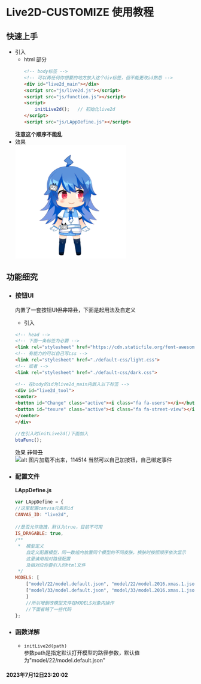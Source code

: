 # Live2D-CUSTOMIZE 使用教程

## 快速上手

- 引入
     - html 部分
        ```html
        <!-- body标签 -->
        <!-- 可以再任何你想要的地方放入这个div标签，但不能更改id熟悉 -->
        <div id="live2d_main"></div>
        <script src="js/live2d.js"></script>
        <script src="js/function.js"></script>
        <script>
            initLive2d();   // 初始化live2d
        </script>
        <script src="js/LAppDefine.js"></script>
        ```
    __注意这个顺序不能乱__
- 效果  
![alt 图片加载不出来，114514](./image/1.png)

## 功能细究

- ### 按钮UI
    内置了一套按钮UI~~但非常丑~~，下面是起用法及自定义  
    - 引入
    ```html
    <!-- head -->
    <!-- 下面一条标签为必要 -->
    <link rel="stylesheet" href="https://cdn.staticfile.org/font-awesome/4.7.0/css/font-awesome.css">
    <!-- 有能力的可以自己写css -->
    <link rel="stylesheet" href="./default-css/light.css">
    <!-- 或者 -->
    <link rel="stylesheet" href="./default-css/dark.css">
    ```
    ```html
    <!-- 在body的id为live2d_main内嵌入以下标签 -->
    <div id="live2d_tool">
    <center>
    <button id="Change" class="active"><i class="fa fa-users"></i></button>
    <button id="texure" class="active"><i class="fa fa-street-view"></i></button>
    </center>
    </div>
    ```

    ```javascript
    //在引入时initLive2d()下面加入
    btuFunc();
    ```
    效果  ~~非常丑~~  
    ![alt 图片加载不出来，114514](./image/2.gif)
    当然可以自己加按钮，自己绑定事件  
- ### 配置文件
    __LAppDefine.js__
    ```javascript
    var LAppDefine = {
    //这里配置canvsa元素的id
    CANVAS_ID: "live2d",

    //是否允许拖拽，默认为true，目前不可用
    IS_DRAGABLE: true,
    /**
     *  模型定义
        自定义配置模型，同一数组内放置同个模型的不同皮肤，换肤时按照顺序依次显示
        这里请用相对路径配置
        及相对应你要引入的html文件
     */
    MODELS: [
        ["model/22/model.default.json", "model/22/model.2016.xmas.1.json", "model/22/model.2016.xmas.2.json", "model/22/model.2017.cba-normal.json", "model/22/model.2017.cba-super.json", "model/22/model.2017.newyear.json", "model/22/model.2017.school.json", "model/22/model.2017.summer.normal.1.json", "model/22/model.2017.summer.normal.2.json", "model/22/model.2017.summer.super.1.json", "model/22/model.2017.summer.super.2.json", "model/22/model.2017.tomo-bukatsu.high.json", "model/22/model.2017.tomo-bukatsu.low.json", "model/22/model.2017.valley.json", "model/22/model.2017.vdays.json", "model/22/model.2018.bls-summer.json", "model/22/model.2018.bls-winter.json", "model/22/model.2018.lover.json", "model/22/model.2018.spring.json"], 
        ["model/33/model.default.json", "model/33/model.2016.xmas.1.json", "model/33/model.2016.xmas.2.json", "model/33/model.2017.cba-normal.json", "model/33/model.2017.cba-super.json", "model/33/model.2017.newyear.json", "model/33/model.2017.school.json", "model/33/model.2017.summer.normal.1.json", "model/33/model.2017.summer.normal.2.json", "model/33/model.2017.summer.super.1.json", "model/33/model.2017.summer.super.2.json", "model/33/model.2017.tomo-bukatsu.high.json", "model/33/model.2017.tomo-bukatsu.low.json", "model/33/model.2017.valley.json", "model/33/model.2017.vdays.json", "model/33/model.2018.bls-summer.json", "model/33/model.2018.bls-winter.json", "model/33/model.2018.lover.json", "model/33/model.2018.spring.json"],
        ]
        //所以增删改模型文件在MODELS对象内操作
        //下面省略了一些代码
    };
    ```

- ### 函数详解
    - ```initLive2d(path)```  
        参数path是指定默认打开模型的路径参数，默认值为"model/22/model.default.json"
#### 2023年7月12日23:20:02